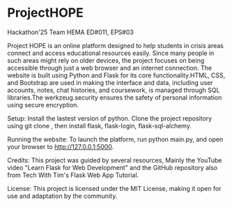 # ProjectHOPE
Hackathon'25 Team HEMA ED#011, EPS#03

Project HOPE is an online platform designed to help students in crisis areas connect and access educational resources easily. Since many people in such areas might rely on older devices, the project focuses on being accessible through just a web browser and an internet connection.
The website is built using Python and Flask for its core functionality.HTML, CSS, and Bootstrap are used in making the interface and data, including user accounts, notes, chat histories, and coursework, is managed through SQL libraries.The werkzeug.security ensures the safety of personal information using secure encryption.

Setup: Install the lastest version of python. Clone the project repository using git clone <repo-url>, then install flask, flask-login, flask-sql-alchemy.

Running the website: To launch the platform, run python main.py, and open your browser to http://127.0.0.1:5000.

Credits: This project was guided by several resources, Mainly the YouTube video "Learn Flask for Web Development" and the GitHub repository also from Tech With Tim's Flask Web App Tutorial.

License: This project is licensed under the MIT License, making it open for use and adaptation by the community.
